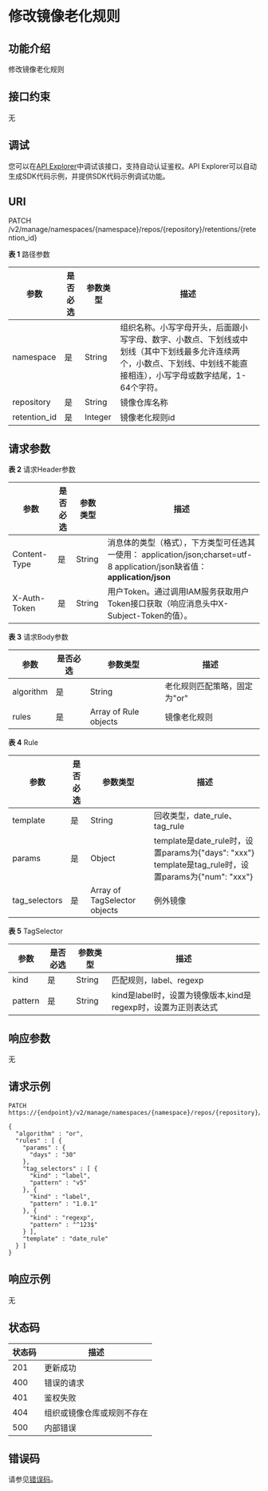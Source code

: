 # 修改镜像老化规则<a name="swr_02_0056"></a>

## 功能介绍

修改镜像老化规则

## 接口约束

无

## 调试<a name="atuogenerate_1"></a>

您可以在[API Explorer](https://apiexplorer.developer.huaweicloud.com/apiexplorer/doc?product=SWR&api=UpdateRetention)中调试该接口，支持自动认证鉴权。API Explorer可以自动生成SDK代码示例，并提供SDK代码示例调试功能。

## URI

PATCH /v2/manage/namespaces/\{namespace\}/repos/\{repository\}/retentions/\{retention\_id\}

**表 1**  路径参数

|参数|是否必选|参数类型|描述|
|--|--|--|--|
|namespace|是|String|组织名称。小写字母开头，后面跟小写字母、数字、小数点、下划线或中划线（其中下划线最多允许连续两个，小数点、下划线、中划线不能直接相连），小写字母或数字结尾，1-64个字符。|
|repository|是|String|镜像仓库名称|
|retention_id|是|Integer|镜像老化规则id|


## 请求参数

**表 2**  请求Header参数

|参数|是否必选|参数类型|描述|
|--|--|--|--|
|Content-Type|是|String|消息体的类型（格式），下方类型可任选其一使用： application/json;charset=utf-8 application/json缺省值：**application/json**|
|X-Auth-Token|是|String|用户Token。通过调用IAM服务获取用户Token接口获取（响应消息头中X-Subject-Token的值）。|


**表 3**  请求Body参数

|参数|是否必选|参数类型|描述|
|--|--|--|--|
|algorithm|是|String|老化规则匹配策略，固定为"or"|
|rules|是|Array of Rule objects|镜像老化规则|


**表 4**  Rule

|参数|是否必选|参数类型|描述|
|--|--|--|--|
|template|是|String|回收类型，date_rule、tag_rule|
|params|是|Object|template是date_rule时，设置params为{"days": "xxx"} template是tag_rule时，设置params为{"num": "xxx"}|
|tag_selectors|是|Array of TagSelector objects|例外镜像|


**表 5**  TagSelector

|参数|是否必选|参数类型|描述|
|--|--|--|--|
|kind|是|String|匹配规则，label、regexp|
|pattern|是|String|kind是label时，设置为镜像版本,kind是regexp时，设置为正则表达式|


## 响应参数

无

## 请求示例

```
PATCH https://{endpoint}/v2/manage/namespaces/{namespace}/repos/{repository}/retentions/{retention_id}

{
  "algorithm" : "or",
  "rules" : [ {
    "params" : {
      "days" : "30"
    },
    "tag_selectors" : [ {
      "kind" : "label",
      "pattern" : "v5"
    }, {
      "kind" : "label",
      "pattern" : "1.0.1"
    }, {
      "kind" : "regexp",
      "pattern" : "^123$"
    } ],
    "template" : "date_rule"
  } ]
}
```

## 响应示例

无

## 状态码

|状态码|描述|
|--|--|
|201|更新成功|
|400|错误的请求|
|401|鉴权失败|
|404|组织或镜像仓库或规则不存在|
|500|内部错误|


## 错误码

请参见[错误码](错误码.md)。

